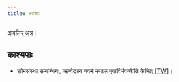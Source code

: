 ```yaml
---
title: +वंशाः 
---
```


आवलिर् [अत्र](https://ashwathavruksha.blogspot.com/2017/11/gotra-pravarocchar-talika_28.html)।

## काश्यपाः
- सोमसंस्था सम्बन्धिनः, ऋग्वेदस्य नवमे मण्डल एवाविर्भवन्तीति केचित् \[[TW](https://twitter.com/blog_supplement/status/893639042595794944)\]।

